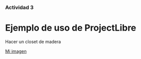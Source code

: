 ### Actividad 3 

# Ejemplo de uso de ProjectLibre

Hacer un closet de madera

[Mi imagen](/archivos/individual/actividad3/diagrama1.jpeg)

